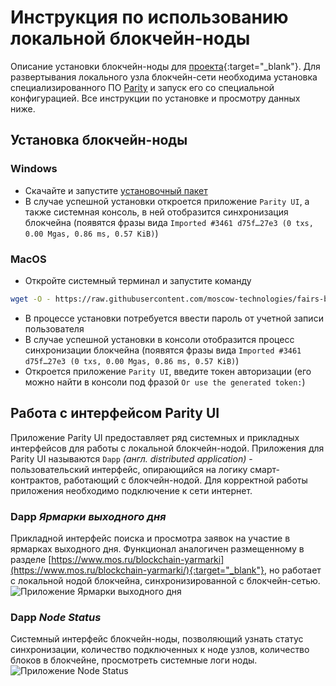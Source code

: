 # Инструкция по использованию локальной блокчейн-ноды
Описание установки блокчейн-ноды  для [проекта](https://www.mos.ru/blockchain-yarmarki/){:target="_blank"}.
Для развертывания локального узла блокчейн-сети необходима установка специализированного ПО [Parity](https://www.parity.io) и запуск его со специальной конфигурацией. Все инструкции по установке и просмотру данных ниже.

## Установка блокчейн-ноды

### Windows
  - Скачайте и запустите [установочный пакет](https://www.mos.ru/blockchain-yarmarki/download/0.2.1/FairsClientInstaller.exe)
  - В случае успешной установки откроется приложение `Parity UI`, а также системная консоль, в ней отобразится синхронизация блокчейна (появятся фразы вида `Imported #3461 d75f…27e3 (0 txs, 0.00 Mgas, 0.86 ms, 0.57 KiB)`)

### MacOS
  - Откройте системный терминал и запустите команду
```sh
wget -O - https://raw.githubusercontent.com/moscow-technologies/fairs-blockchain/master/install/run_macosx.sh | bash
```
  - В процессе установки потребуется ввести пароль от учетной записи пользователя
  - В случае успешной установки в консоли отобразится процесс синхронизации блокчейна (появятся фразы вида `Imported #3461 d75f…27e3 (0 txs, 0.00 Mgas, 0.86 ms, 0.57 KiB)`)
  - Откроется приложение `Parity UI`, введите токен авторизации (его можно найти в консоли под фразой `Or use the generated token:`)

## Работа с интерфейсом Parity UI
Приложение Parity UI предоставляет ряд системных и прикладных интерфейсов для работы с локальной блокчейн-нодой. 
Приложения для Parity UI называются `Dapp` *(англ. distributed application)* - пользовательский интерфейс, опирающийся на логику смарт-контрактов, работающий с блокчейн-нодой.
Для корректной работы приложения необходимо подключение к сети интернет.

### Dapp *Ярмарки выходного дня* 
Прикладной интерфейс поиска и просмотра заявок на участие в ярмарках выходного дня. 
Функционал  аналогичен размещенному в разделе  [https://www.mos.ru/blockchain-yarmarki](https://www.mos.ru/blockchain-yarmarki/){:target="_blank"}, но работает с локальной нодой блокчейна, синхронизированной с блокчейн-сетью.
![Приложение Ярмарки выходного дня](https://raw.githubusercontent.com/moscow-technologies/fairs-blockchain/master/docs/images/fairs-dapp-screen.png)

### Dapp *Node Status*
Системный интерфейс блокчейн-ноды, позволяющий узнать статус синхронизации, количество подключенных к ноде узлов, количество блоков в блокчейне, просмотреть системные логи ноды.
![Приложение Node Status](https://raw.githubusercontent.com/moscow-technologies/fairs-blockchain/master/docs/images/node-status-screen.png)
